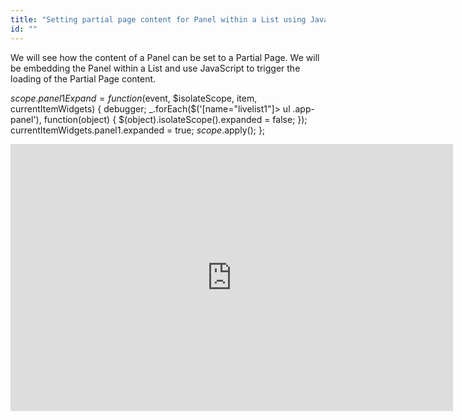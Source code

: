 ```yaml
---
title: "Setting partial page content for Panel within a List using JavaScript"
id: ""
---
```


We will see how the content of a Panel can be set to a Partial Page. We will be embedding the Panel within a List and use JavaScript to trigger the loading of the Partial Page content.

 $scope.panel1Expand = function($event, $isolateScope, item, currentItemWidgets) {
        debugger;
        \_.forEach($('\[name="livelist1"\]> ul .app-panel'), function(object) {
            $(object).isolateScope().expanded = false;
        });
        currentItemWidgets.panel1.expanded = true;
        $scope.$apply();
    };

<iframe width="708" height="427" src="https://docs.google.com/presentation/d/1pJcuFSUwqWW35_M9leOSNEPy_GIADPo9jqCcw7KmpJE/embed?start=false&amp;loop=false&amp;delayms=3000" frameborder="0" allowfullscreen="allowfullscreen" mozallowfullscreen="mozallowfullscreen" webkitallowfullscreen="webkitallowfullscreen"></iframe>
